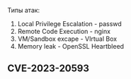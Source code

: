 Типы атак:
1) Local Privilege Escalation - passwd
2) Remote Code Execution - nginx
3) VM/Sandbox excape - VIrtual Box
4) Memory leak - OpenSSL Heartbleed

## CVE-2023-20593
